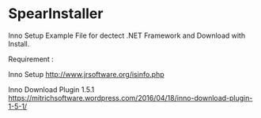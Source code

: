 # SpearInstaller
Inno Setup Example File for dectect .NET Framework and Download with Install.

Requirement : 

Inno Setup
http://www.jrsoftware.org/isinfo.php

Inno Download Plugin 1.5.1
https://mitrichsoftware.wordpress.com/2016/04/18/inno-download-plugin-1-5-1/
